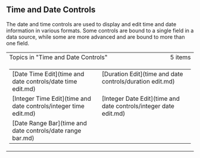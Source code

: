 ## Time and Date Controls

The date and time controls are used to display and edit time and date information in various formats. Some controls are bound to a single field in a data source, while some are more advanced and are bound to more than one field.

<table cellpadding="0" cellspacing="0" width="100%" class="cdclvSuggestTable">

<tbody>

<tr>

<td width="100%" class="cdclvSuggestTitle">Topics in "Time and Date Controls"</td>

<td class="cdclvSuggestTitle"><nobr>5 items</nobr></td>

</tr>

<tr>

<td class="cdclvCategoryCont" colspan="2">

<table cellpadding="0" cellspacing="0" width="100%">

<tbody>

<tr>

<td valign="top" class="cdclvCategoryCol1">[Date Time Edit](time and date controls/date time edit.md)</td>

<td valign="top" class="cdclvCategoryCol2">[Duration Edit](time and date controls/duration edit.md)</td>

</tr>

<tr class="cdclvCategoryRowAlt">

<td valign="top" class="cdclvCategoryCol1">[Integer Time Edit](time and date controls/integer time edit.md)</td>

<td valign="top" class="cdclvCategoryCol2">[Integer Date Edit](time and date controls/integer date edit.md)</td>

</tr>

<tr>

<td valign="top" class="cdclvCategoryCol1">[Date Range Bar](time and date controls/date range bar.md)</td>

<td valign="top" class="cdclvCategoryCol2"></td>

</tr>

</tbody>

</table>

</td>

</tr>

</tbody>

</table>